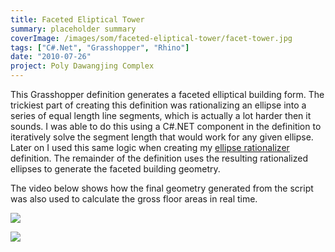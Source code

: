 ```yaml
---
title: Faceted Eliptical Tower
summary: placeholder summary
coverImage: /images/som/faceted-eliptical-tower/facet-tower.jpg
tags: ["C#.Net", "Grasshopper", "Rhino"]
date: "2010-07-26"
project: Poly Dawangjing Complex
---
```


This Grasshopper definition generates a faceted elliptical building form. The trickiest part of creating this definition was rationalizing an ellipse into a series of equal length line segments, which is actually a lot harder then it sounds. I was able to do this using a C#.NET component in the definition to iteratively solve the segment length that would work for any given ellipse. Later on I used this same logic when creating my [ellipse rationalizer](/projects/som/ellipse-rationalizer) definition. The remainder of the definition uses the resulting rationalized ellipses to generate the faceted building geometry.

The video below shows how the final geometry generated from the script was also used to calculate the gross floor areas in real time.

![](/images/som/faceted-eliptical-tower/facet-tower.jpg)

![](/images/som/faceted-eliptical-tower/1753.jpg)

